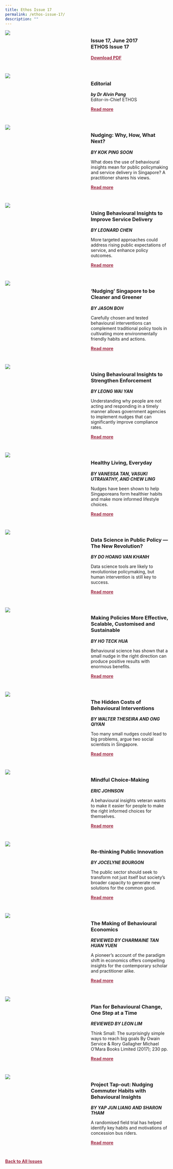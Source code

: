 ```yaml
---
title: Ethos Issue 17
permalink: /ethos-issue-17/
description: ""
---
```

<style>

.back a
{
	color: #9f2943;
	font-weight: bold;
	}
	


.text
{
	width: 50%;
}	
	
.img1 img
{
margin-top:25px;	
}	
	
.img img
{
margin-top:15px;	
}		
	
.button1 a
{
	color: #9f2943;
	font-weight:bold;
}
	

.grid-container {
	display: grid;
	grid-template-columns: 50% 50%;
	grid-column-gap: 5%;
	margin-bottom: 5%;
	}	
	
@media only screen and (max-width: 600px) {
	.grid-container {
		display: block;
	}
}	
</style>


<div class="grid-container">
	<div><img src="/images/Ethos_Thumbnails_Cover/ethosissue17.jpg"></div>
	<div>
		<h3>Issue 17, June 2017<br>ETHOS Issue 17</h3>
		<p></p>
		<div class="button1"><a href="https://file.go.gov.sg/ethosissue17.pdf">Download PDF</a></div>
	</div>
</div>

<br>

<div class="grid-container">
	<div><img src="/images/Landing_Banner_Images/tile_editorial.jpg"></div>
	<div>
		<h3>Editorial</h3>
		<b><i>by Dr Alvin Pang</i></b>
		<figcaption>Editor-in-Chief ETHOS</figcaption>
		<p></p>
		<div class="button1"><a href="/ethos-issue-17/editorial/">Read more</a></div>
	</div>
</div>

<br>

<div class="grid-container">
	<div><img src="/images/Cropped_images/Ethos_Issue_17/17_Teaser_Nudging_Why_How_What_Next.jpg"></div>
	<div>
		<h3>Nudging: Why, How, What Next?</h3>
		<b><i>BY KOK PING SOON</i></b>
		<p>What does the use of behavioural insights mean for public policymaking and service delivery in Singapore? A practitioner shares his views.</p>
		<div class="button1"><a href="/ethos-issue-17/nudges-why-how-what-next/">Read more</a></div>
	</div>
</div>

<br>

<div class="grid-container">
	<div><img src="/images/Cropped_images/Ethos_Issue_17/17_Teaser_Using_Behavioral_Insights.jpg"></div>
	<div>
		<h3>Using Behavioural Insights to Improve Service Delivery</h3>
		<b><i>BY LEONARD CHEN</i></b>
		<p>More targeted approaches could address rising public expectations of service, and enhance policy outcomes.</p>
		<div class="button1"><a href="/ethos-issue-17/using-behavioural-insights-to-improve-service-delivery/">Read more</a></div>
	</div>
</div>

<br>

<div class="grid-container">
	<div><img src="/images/Cropped_images/Ethos_Issue_17/17_Teaser_Nudging_Singapore_to_be_Cleaner_and_Greener.jpg"></div>
	<div>
		<h3>‘Nudging’ Singapore to be Cleaner and Greener</h3>
		<b><i>BY JASON BOH</i></b>
		<p>Carefully chosen and tested behavioural interventions can complement traditional policy tools in cultivating more environmentally friendly habits and actions.</p>
		<div class="button1"><a href="/ethos-issue-17/nudging-singapore-to-be-cleaner-and-greener/">Read more</a></div>
	</div>
</div>

<br>

<div class="grid-container">
	<div><img src="/images/Cropped_images/Ethos_Issue_17/17_Teaser_Using_Behavioral_Insights_Enforcement.jpg"></div>
	<div>
		<h3>Using Behavioural Insights to Strengthen Enforcement</h3>
		<b><i>BY LEONG WAI YAN</i></b>
		<p>Understanding why people are not acting and responding in a timely manner allows government agencies to implement nudges that can significantly improve compliance rates.</p>
		<div class="button1"><a href="/ethos-issue-17/using-behavioural-insights-to-strengthen-enforcement/">Read more</a></div>
	</div>
</div>

<br>

<div class="grid-container">
	<div><img src="/images/Cropped_images/Ethos_Issue_17/17_Teaser_Healthy_Living_Everyday.jpg"></div>
	<div>
		<h3>Healthy Living, Everyday</h3>
		<b><i>BY
VANESSA TAN,
VASUKI UTRAVATHY,
AND
CHEW LING</i></b>
		<p>Nudges have been shown to help Singaporeans form healthier habits and make more informed lifestyle choices.</p>
		<div class="button1"><a href="/ethos-issue-17/healthy-living-everyday/">Read more</a></div>
	</div>
</div>

<br>

<div class="grid-container">
	<div><img src="/images/Cropped_images/Ethos_Issue_17/17_Teaser_Data%20Science%20in%20Public%20Policy_The%20New%20Revolution.jpg"></div>
	<div>
		<h3>Data Science in Public Policy — The New Revolution?</h3>
		<b><i>BY DO HOANG VAN KHANH</i></b>
		<p>Data science tools are likely to revolutionise policymaking, but human intervention is still key to success.</p>
		<div class="button1"><a href="/ethos-issue-17/data-science-in-public-policy-the-new-revolution/">Read more</a></div>
	</div>
</div>

<br>

<div class="grid-container">
	<div><img src="/images/Landing_Banner_Images/tile_opinion.jpg"></div>
	<div>
		<h3>Making Policies More Effective, Scalable, Customised and Sustainable</h3>
		<b><i>BY HO TECK HUA</i></b>
		<p>Behavioural science has shown that a small nudge in the right direction can produce positive results with enormous benefits.</p>
		<div class="button1"><a href="/ethos-issue-17/making-policies-more-effective-scalable-customised-and-sustainable/">Read more</a></div>
	</div>
</div>

<br>

<div class="grid-container">
	<div><img src="/images/Landing_Banner_Images/tile_opinion.jpg"></div>
	<div>
		<h3>The Hidden Costs of Behavioural Interventions</h3>
		<b><i>BY WALTER THESEIRA AND ONG QIYAN</i></b>
		<p>Too many small nudges could lead to big problems, argue two social scientists in Singapore.</p>
		<div class="button1"><a href="/ethos-issue-17/the-hidden-costs-of-behavioural-interventions/">Read more</a></div>
	</div>
</div>

<br>

<div class="grid-container">
	<div><img src="/images/Landing_Banner_Images/tile_interviews.jpg"></div>
	<div>
		<h3>Mindful Choice-Making</h3>
		<b><i>ERIC JOHNSON</i></b>
		<p>A behavioural insights veteran wants to make it easier for people to make the right informed choices for themselves.</p>
		<div class="button1"><a href="/ethos-issue-17/mindful-choice-making-interview-with-eric-johnson/">Read more</a></div>
	</div>
</div>

<br>

<div class="grid-container">
	<div><img src="/images/Landing_Banner_Images/tile_opinion.jpg"></div>
	<div>
		<h3>Re-thinking Public Innovation</h3>
		<b><i>BY JOCELYNE BOURGON</i></b>
		<p>The public sector should seek to transform not just itself but society’s broader capacity to generate new solutions for the common good.</p>
		<div class="button1"><a href="/ethos-issue-17/re-thinking-public-innovation/">Read more</a></div>
	</div>
</div>

<br>

<div class="grid-container">
	<div><img src="/images/Landing_Banner_Images/tile_book%20review.jpg"></div>
	<div>
		<h3>The Making of Behavioural Economics</h3>
		<b><i>REVIEWED BY CHARMAINE TAN HUAN YUEN</i></b>
		<p>A pioneer’s account of the paradigm shift in economics offers compelling insights for the contemporary scholar and practitioner alike.</p>
		<div class="button1"><a href="/ethos-issue-17/the-making-of-behavourial-economics-review-of-misbehaving-by-richard-thaler/">Read more</a></div>
	</div>
</div>

<br>

<div class="grid-container">
	<div><img src="/images/Landing_Banner_Images/tile_book%20review.jpg"></div>
	<div>
		<h3>Plan for Behavioural Change, One Step at a Time</h3>
		<b><i>REVIEWED BY LEON LIM</i></b>
		<p>Think Small: The surprisingly simple ways to reach big goals By Owain Service &amp; Rory Gallagher Michael O’Mara Books Limited (2017); 230 pp.</p>
		<div class="button1"><a href="/ethos-issue-17/plan-for-behavioural-change-one-step-at-a-time/">Read more</a></div>
	</div>
</div>

<br>

<div class="grid-container">
	<div><img src="/images/Cropped_images/Ethos_Issue_17/17_Teaser_Project_TapOut.jpg"></div>
	<div>
		<h3>Project Tap-out: Nudging Commuter Habits with Behavioural Insights</h3>
		<b><i>BY YAP JUN LIANG AND SHARON THAM</i></b>
		<p>A randomised field trial has helped identify key habits and motivations of concession bus riders.</p>
		<div class="button1"><a href="/ethos-issue-17/project-tap-out-nudging-commuter-habits-with-behavioural-insights/">Read more</a></div>
	</div>
</div>

<br>

<div class="back">
<a href="/all-issues/">Back to All Issues</a>
</div>
